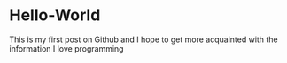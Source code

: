 # Hello-World
This is my first post on Github and I hope to get more acquainted with the information 
I love programming 
